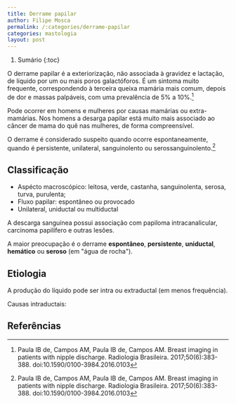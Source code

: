```yaml
---
title: Derrame papilar
author: Filipe Mosca
permalink: /:categories/derrame-papilar
categories: mastologia
layout: post
---
```


1. Sumário
{:toc}

O  derrame  papilar é a exteriorização, não associada à gravidez e lactação, de líquido por um ou mais poros galactóforos. É  um  sintoma  muito  frequente, correspondendo à terceira queixa mamária mais comum, depois de dor e massas palpáveis, com uma prevalência de 5%  a  10%.[^1]

Pode ocorrer em homens e mulheres por causas mamárias ou extra-mamárias. Nos homens a desarga papilar está muito mais associado ao câncer de mama do quê nas mulheres, de forma compreensível.

O derrame é considerado  suspeito  quando  ocorre espontaneamente,  quando  é  persistente,  unilateral,  sanguinolento ou serossanguinolento.[^1]

## Classificação

- Aspécto macroscópico: leitosa, verde, castanha, sanguinolenta, serosa, turva, purulenta;
- Fluxo papilar: espontâneo ou provocado
- Unilateral, uniductal ou multiductal

A descarga sanguínea possui associação com papiloma intracanalicular, carcinoma papilífero e outras lesões.

A maior preocupação é o derrame __espontâneo__, __persistente__, __uniductal__, __hemático__ ou __seroso__ (em "água de rocha").

## Etiologia
A produção do líquido pode ser intra ou extraductal (em menos frequência).

Causas intraductais:





## Referências
[^1]: Paula IB de, Campos AM, Paula IB de, Campos AM. Breast imaging in patients with nipple discharge. Radiologia Brasileira. 2017;50(6):383-388. doi:10.1590/0100-3984.2016.0103
